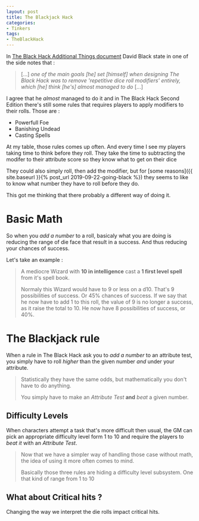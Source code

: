 ```yaml
---
layout: post
title: The Blackjack Hack
categories: 
- Tinkers
tags: 
- TheBlackHack
---
```


In [The Black Hack Additional Things document](http://dngnsndrgns.blogspot.com/2016/05/additional-things.html)  David Black state in one of the side notes that :

> [...] _one of the main goals [he] set [himself] when designing The Black Hack was to remove 'repetitive dice roll modifiers' entirely, which [he] think [he's] almost managed to do_ [...]

I agree that he _almost_ managed to do it and in The Black Hack Second Edition there's still some rules that requires players to apply modifiers to their rolls. Those are : 
 * Powerfull Foe
 * Banishing Undead
 * Casting Spells

At my table, those rules comes up often. And  every time I see my players taking time to think before they roll. They take the time to subtracting the modifer to their attribute score so they know what to get on their dice
 
They could also simply roll, then add the modifier, but for [some reasons]({{ site.baseurl }}{% post_url
2019-09-22-going-black %}) they seems to like to know what number they have to roll before they do.  

This got me thinking that there probably a different way of doing it. 

# Basic Math

So when you _add a number_ to a roll, basicaly what you are doing is reducing the range of die face that result in a success. And thus reducing your chances of success.

Let's take an example :

> A mediocre Wizard with **10 in intelligence** cast a **1 first level spell** from it's spell book.
> 
> Normaly this Wizard would have to 9 or less on a d10. That's 9 possibilities of success. Or 45% chances of success. 
> If we say that he now have to add 1 to this roll, the value of 9 is no longer a success, as it raise the total to 10. He now have 8 possibilities of success, or 40%.


# The Blackjack rule
When a rule in The Black Hack ask you to _add a number_ to an attribute test, you simply have to roll _higher_ than the given number _and_ under your attribute.

> Statistically they have the same odds, but mathematically you don't have to do anything.
> 
> You simply have to make an _Attribute Test_ **and** _beat_ a given number.

## Difficulty Levels

When characters attempt a task that's more difficult then usual, the GM can pick an appropriate difficulty level form  1 to 10 and require the players to _beat it_ with an _Attribute Test_.

> Now that we have a simpler way of handling those case without math, the idea of using it more often comes to mind.
> 
> Basically those three rules are hiding a difficulty level subsystem. One that kind of range from 1 to 10

## What about Critical hits ?
Changing the way we interpret the die rolls impact critical hits. 


<!--stackedit_data:
eyJoaXN0b3J5IjpbODkwOTY1MDc1LDE5NDIyMzk5MzcsLTYwMj
gwOTA1NiwxMzU4ODEwMzM5LC0xMTQwMzQxNDE0LC0xNDg0NDI1
OTg2LC02NzM1MTkxODAsLTQzMjU1OTg1NCw2NzQ5NDY1ODMsLT
E4MDY4NDE5OTUsMTIwNjQ4MDc3Myw0MzY1NzA0MzcsNzk2NzI3
MzQ2LC0yMTE1MjA3NDg2LC0yODA4MDQ4MzksMTM0NTA4MDc3NC
w3MzA5OTgxMTZdfQ==
-->